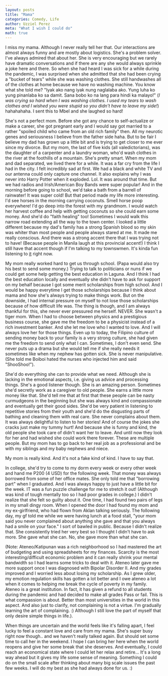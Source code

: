 ```yaml
---
layout: posts
title: "Mama"
categories: Comedy, Life
author: Uzziel Perez
meta: "What I wish I could do"
math: true
---
```


I miss my mama. Although I never really tell her that. Our interactions are almost always funny and are mostly about logistics. She's a problem solver. I've always admired that about her. She is very encouraging but we rarely have dramatic conversations and if there are any she would always sprinkle a joke here and there. So when she had heard I was sick for a while during the pandemic, I was surprised when she admitted that she had been crying a "bucket of tears" while she was washing clothes. She still handwashes all of the clothes at home because we have no washing machine. You know what she told me? "Iyak ako nang iyak nung naglalaba ako. Yung luha ko yung pinanlaba ko sa damit. Sana bobo ko na lang para hindi ka malayo!" (*I was crying so hard when I was washing clothes. I used my tears to wash clothes and I wished you were stupid so you didn't have to leave my side!*) hahahahaha. I sent this to Mbel and she laughed so hard!

She's not a perfect mom. Before she got any chance to self-actualize or make a career, she got pregnant early and I would say got married to a rather "spoiled child who came from an old rich family" then. All my neurotic genes and seriousness I believe from the father side haha. But to be fair I believe my dad has grown up a little bit and is trying to get closer to me ever since my divorce. But my mom, the last of five kids (all valedictorians), was the daughter of a carpenter and a laundry woman, who'd wash clothes in the river at the foothills of a mountain. She's pretty smart. When my mom and dad separated, we lived there for a while. It was a far cry from the life I had in the city. I felt incredibly sad at first. We had a black and white TV and our antenna could only capture one channel. It also explains why I was never into Harry Potter when it exploded. Lol. It was around that time. But we had radios and Irish/American Boy Bands were super popular! And in the morning before going to school, we'd take a bath from a barrell of rainwater! It was super cold! But that period made my life more interesting. I'd see horses in the morning carrying coconuts. Smell horse poop everywhere! I'd go deep into the forest with my grandmom. I would watch her harvest coffee and help with getting coconuts so she could earn some money. And she'd do "faith healing" too! Sometimes I would walk this narrow road extending all the way to the town center. I looked a little different because my dad's family has a strong Spanish blood so my skin was whiter than most people and people always stared at me. It made me really conscious. And there was a strong accent there that I was trying not to have! (Because people in Manila laugh at this provincial accent!) I think I still have that accent though if I'm talking to my townswmen. It's kinda fun listening to [it](https://youtu.be/Y3xZMIVAfGo) right now.

My mom really worked hard to get us through school. (Papa would also try his best to send some money.) Trying to talk to politicians or nuns if we could get some help getting the best education in Laguna. And I think I had the best education locally and eventually she didn't have to ask for support on my behalf because I got some merit scholarships from high school. And I would be happy everytime I get those scholarships because I think about mama and how she's always trying to make things work. But on the downside, I had internal pressure on myself to not lose those scholarships because of how difficult life was. The thing is though, and I am always thankful for this, she never ever pressured me herself. NEVER. She wasn't a tiger mom. When I had to choose between physics and a prestigious business course, she gave me the freedom to be a physicist instead of a rich investment banker. And she let me love who I wanted to love. And I will always love her for those things. Even up to today, the Filipino culture of sending money back to your family is a very strong culture, she had given me the freedom to send only what I can. Sometimes, I don't even send. She never puts up a drama but she would tell me if she really needs it sometimes like when my nephew has gotten sick. She is never manipulative. (She told me Boiboi hated the nurses who injected him and said "ShooShoo!").

She'd do everything she can to provide what we need. Although she is lacking in the emotional aspects, i.e. giving us advice and processing things. She's a good listener though. She is an amazing person. Sometimes she'd secretly work as a caregiver to old people. She earns a little more money like that. She'd tell me that at first that these people can be nasty curmudgeons in the beginning but she was always kind and compassionate and eventually get their good sides. She'd be very patient in listening to repetitive stories from their youth and she'd do the disgusting parts of bathing and cleaning them with real care. She never complains about them. It was always delightful to listen to her stories! And of course the jokes she cracks just make my tummy hurt! And because she is funny and kind, the old people she took care of didn't want her to leave. And until now they look for her and had wished she could work there forever. These are multiple people. But my mom has to go back to her real job as a professional and be with my siblings and my baby nephews and niece.

My mom is really kind. And it's not a fake kind of kind. I have to say that.

In college, she'd try to come to my dorm every week or every other week and hand me P200 (4 USD) for the following week. That money was always borrowed from some of her office mates. She only told me that "borrowing part" when I graduated. And I was always happy to just have a little bit for the week. IT was a fun puzzle challenge for me to stretch it out! (Although was kind of tough mentally too so I had poor grades in college.) I didn't realize that she felt so guilty about it. One time, I had found two pairs of legs in my small dingy room. When I opened the door I had found my mom and my ex-girlfriend, who had flown from Aklan talking seriously. The following day, my gf told me while we were having lunch at a food stall, "your mom said you never complained about anything she gave and that you always had a smile on your face." I sort of bawled in public. Because I didn't realize that. She consistently tried her very best so I thought I didn't have to ask more. She gave what she can. No, she gave more than what she can.

(Note: Ateneo/Katipunan was a rich neighborhood so I had mastered the art of budgeting and using spreadsheets for my finances. Scarcity is the most interesting/difficult economic problem and it can really shrink your mental bandwidth so I had learns some tricks to deal with it. Ateneo later gave me more support once I was diagnosed with Bipolar Disorder II. And my grades improved and I worried less about losing my scholarship. As I grew older, my emotion regulation skills has gotten a lot better and I owe ateneo a lot when it comes to helping me break the cycle of poverty in my family. Ateneo is a great institution. In fact, it has given a refund to all students during the pandemic and had decided to make all grades Pass or fail. This is what compassion is about. Better than most universities in the world in this aspect. And also just to clarify, not complaining is not a virtue. I'm gradually learning the art of complaining. :) Although I still love the part of myself that only desire simple things in life.).

When things are uncertain and the world feels like it's falling apart, I feel lucky to feel a constant love and care from my mama. She's super busy right now though.. and we haven't really talked again. But should set some time to call her in the weekend. I hope I can bring her here when the world reopens and give her some break that she deserves. And eventually, I could reach an economical state where I could let her relax and retire... It's a long way ahead but it gives my life some sense of meaning. Something I could do on the small scale after thinking about many big scale issues the past few weeks. I will do my best as she had always done for us. :)
